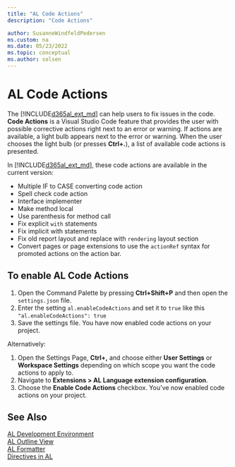 ```yaml
---
title: "AL Code Actions"
description: "Code Actions"

author: SusanneWindfeldPedersen
ms.custom: na
ms.date: 05/23/2022
ms.topic: conceptual
ms.author: solsen
---
```


# AL Code Actions

The [!INCLUDE[d365al_ext_md](../includes/d365al_ext_md.md)] can help users to fix issues in the code. **Code Actions** is a Visual Studio Code feature that provides the user with possible corrective actions right next to an error or warning. If actions are available, a light bulb appears next to the error or warning. When the user chooses the light bulb (or presses **Ctrl+.**), a list of available code actions is presented.

In [!INCLUDE[d365al_ext_md](../includes/d365al_ext_md.md)], these code actions are available in the current version:

- Multiple IF to CASE converting code action
- Spell check code action
- Interface implementer
- Make method local
- Use parenthesis for method call
- Fix explicit `with` statements
- Fix implicit with statements
- Fix old report layout and replace with `rendering` layout section
- Convert pages or page extensions to use the `actionRef` syntax for promoted actions on the action bar.

## To enable AL Code Actions

1. Open the Command Palette by pressing **Ctrl+Shift+P** and then open the `settings.json` file.  
2. Enter the setting `al.enableCodeActions` and set it to `true` like this `"al.enableCodeActions": true`
3. Save the settings file. You have now enabled code actions on your project.

Alternatively:

1. Open the Settings Page, **Ctrl+,** and choose either **User Settings** or **Workspace Settings** depending on which scope you want the code actions to apply to.
2. Navigate to **Extensions > AL Language extension configuration**.
3. Choose the **Enable Code Actions** checkbox. You've now enabled code actions on your project.

## See Also

[AL Development Environment](devenv-reference-overview.md)  
[AL Outline View](devenv-al-outline-view.md)  
[AL Formatter](devenv-al-formatter.md)  
[Directives in AL](directives/devenv-directives-in-al.md)  

